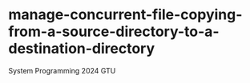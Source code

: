 # manage-concurrent-file-copying-from-a-source-directory-to-a-destination-directory
System Programming 2024 GTU

